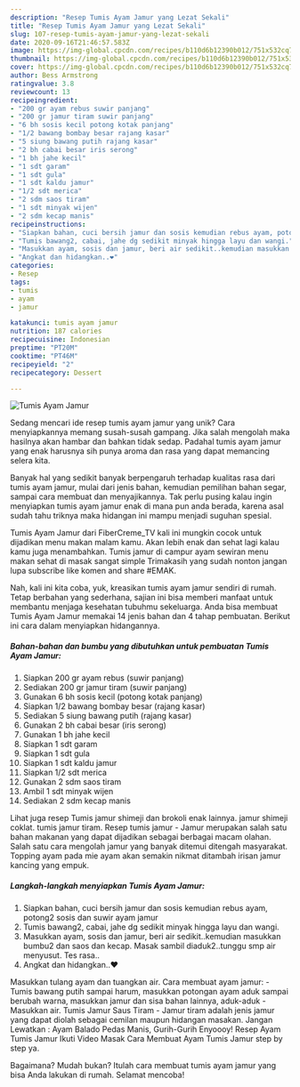 ```yaml
---
description: "Resep Tumis Ayam Jamur yang Lezat Sekali"
title: "Resep Tumis Ayam Jamur yang Lezat Sekali"
slug: 107-resep-tumis-ayam-jamur-yang-lezat-sekali
date: 2020-09-16T21:46:57.583Z
image: https://img-global.cpcdn.com/recipes/b110d6b12390b012/751x532cq70/tumis-ayam-jamur-foto-resep-utama.jpg
thumbnail: https://img-global.cpcdn.com/recipes/b110d6b12390b012/751x532cq70/tumis-ayam-jamur-foto-resep-utama.jpg
cover: https://img-global.cpcdn.com/recipes/b110d6b12390b012/751x532cq70/tumis-ayam-jamur-foto-resep-utama.jpg
author: Bess Armstrong
ratingvalue: 3.8
reviewcount: 13
recipeingredient:
- "200 gr ayam rebus suwir panjang"
- "200 gr jamur tiram suwir panjang"
- "6 bh sosis kecil potong kotak panjang"
- "1/2 bawang bombay besar rajang kasar"
- "5 siung bawang putih rajang kasar"
- "2 bh cabai besar iris serong"
- "1 bh jahe kecil"
- "1 sdt garam"
- "1 sdt gula"
- "1 sdt kaldu jamur"
- "1/2 sdt merica"
- "2 sdm saos tiram"
- "1 sdt minyak wijen"
- "2 sdm kecap manis"
recipeinstructions:
- "Siapkan bahan, cuci bersih jamur dan sosis kemudian rebus ayam, potong2 sosis dan suwir ayam jamur"
- "Tumis bawang2, cabai, jahe dg sedikit minyak hingga layu dan wangi."
- "Masukkan ayam, sosis dan jamur, beri air sedikit..kemudian masukkan bumbu2 dan saos dan kecap. Masak sambil diaduk2..tunggu smp air menyusut. Tes rasa.."
- "Angkat dan hidangkan..❤️"
categories:
- Resep
tags:
- tumis
- ayam
- jamur

katakunci: tumis ayam jamur 
nutrition: 187 calories
recipecuisine: Indonesian
preptime: "PT20M"
cooktime: "PT46M"
recipeyield: "2"
recipecategory: Dessert

---
```



![Tumis Ayam Jamur](https://img-global.cpcdn.com/recipes/b110d6b12390b012/751x532cq70/tumis-ayam-jamur-foto-resep-utama.jpg)

Sedang mencari ide resep tumis ayam jamur yang unik? Cara menyiapkannya memang susah-susah gampang. Jika salah mengolah maka hasilnya akan hambar dan bahkan tidak sedap. Padahal tumis ayam jamur yang enak harusnya sih punya aroma dan rasa yang dapat memancing selera kita.

Banyak hal yang sedikit banyak berpengaruh terhadap kualitas rasa dari tumis ayam jamur, mulai dari jenis bahan, kemudian pemilihan bahan segar, sampai cara membuat dan menyajikannya. Tak perlu pusing kalau ingin menyiapkan tumis ayam jamur enak di mana pun anda berada, karena asal sudah tahu triknya maka hidangan ini mampu menjadi suguhan spesial.

Tumis Ayam Jamur dari FiberCreme_TV kali ini mungkin cocok untuk dijadikan menu makan malam kamu. Akan lebih enak dan sehat lagi kalau kamu juga menambahkan. Tumis jamur di campur ayam sewiran menu makan sehat di masak sangat simple Trimakasih yang sudah nonton jangan lupa subscribe like komen and share #EMAK.


Nah, kali ini kita coba, yuk, kreasikan tumis ayam jamur sendiri di rumah. Tetap berbahan yang sederhana, sajian ini bisa memberi manfaat untuk membantu menjaga kesehatan tubuhmu sekeluarga. Anda bisa membuat Tumis Ayam Jamur memakai 14 jenis bahan dan 4 tahap pembuatan. Berikut ini cara dalam menyiapkan hidangannya.

<!--inarticleads1-->

##### Bahan-bahan dan bumbu yang dibutuhkan untuk pembuatan Tumis Ayam Jamur:

1. Siapkan 200 gr ayam rebus (suwir panjang)
1. Sediakan 200 gr jamur tiram (suwir panjang)
1. Gunakan 6 bh sosis kecil (potong kotak panjang)
1. Siapkan 1/2 bawang bombay besar (rajang kasar)
1. Sediakan 5 siung bawang putih (rajang kasar)
1. Gunakan 2 bh cabai besar (iris serong)
1. Gunakan 1 bh jahe kecil
1. Siapkan 1 sdt garam
1. Siapkan 1 sdt gula
1. Siapkan 1 sdt kaldu jamur
1. Siapkan 1/2 sdt merica
1. Gunakan 2 sdm saos tiram
1. Ambil 1 sdt minyak wijen
1. Sediakan 2 sdm kecap manis


Lihat juga resep Tumis jamur shimeji dan brokoli enak lainnya. jamur shimeji coklat. tumis jamur tiram. Resep tumis jamur - Jamur merupakan salah satu bahan makanan yang dapat dijadikan sebagai berbagai macam olahan. Salah satu cara mengolah jamur yang banyak ditemui ditengah masyarakat. Topping ayam pada mie ayam akan semakin nikmat ditambah irisan jamur kancing yang empuk. 

<!--inarticleads2-->

##### Langkah-langkah menyiapkan Tumis Ayam Jamur:

1. Siapkan bahan, cuci bersih jamur dan sosis kemudian rebus ayam, potong2 sosis dan suwir ayam jamur
1. Tumis bawang2, cabai, jahe dg sedikit minyak hingga layu dan wangi.
1. Masukkan ayam, sosis dan jamur, beri air sedikit..kemudian masukkan bumbu2 dan saos dan kecap. Masak sambil diaduk2..tunggu smp air menyusut. Tes rasa..
1. Angkat dan hidangkan..❤️


Masukkan tulang ayam dan tuangkan air. Cara membuat ayam jamur: - Tumis bawang putih sampai harum, masukkan potongan ayam aduk sampai berubah warna, masukkan jamur dan sisa bahan lainnya, aduk-aduk - Masukkan air. Tumis Jamur Saus Tiram - Jamur tiram adalah jenis jamur yang dapat diolah sebagai cemilan maupun hidangan masakan. Jangan Lewatkan : Ayam Balado Pedas Manis, Gurih-Gurih Enyoooy! Resep Ayam Tumis Jamur Ikuti Video Masak Cara Membuat Ayam Tumis Jamur step by step ya. 

Bagaimana? Mudah bukan? Itulah cara membuat tumis ayam jamur yang bisa Anda lakukan di rumah. Selamat mencoba!
